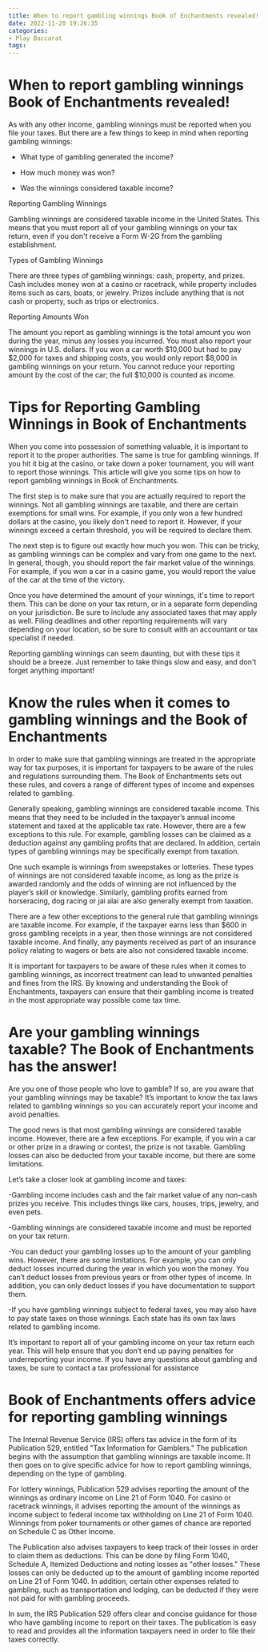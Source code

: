 ```yaml
---
title: When to report gambling winnings Book of Enchantments revealed!
date: 2022-11-20 19:26:35
categories:
- Play Baccarat
tags:
---
```



#  When to report gambling winnings Book of Enchantments revealed!

As with any other income, gambling winnings must be reported when you file your taxes. But there are a few things to keep in mind when reporting gambling winnings:

- What type of gambling generated the income?

- How much money was won?

- Was the winnings considered taxable income?

Reporting Gambling Winnings

Gambling winnings are considered taxable income in the United States. This means that you must report all of your gambling winnings on your tax return, even if you don't receive a Form W-2G from the gambling establishment.

Types of Gambling Winnings

There are three types of gambling winnings: cash, property, and prizes. Cash includes money won at a casino or racetrack, while property includes items such as cars, boats, or jewelry. Prizes include anything that is not cash or property, such as trips or electronics.

Reporting Amounts Won

The amount you report as gambling winnings is the total amount you won during the year, minus any losses you incurred. You must also report your winnings in U.S. dollars. If you won a car worth $10,000 but had to pay $2,000 for taxes and shipping costs, you would only report $8,000 in gambling winnings on your return. You cannot reduce your reporting amount by the cost of the car; the full $10,000 is counted as income.

#  Tips for Reporting Gambling Winnings in Book of Enchantments

When you come into possession of something valuable, it is important to report it to the proper authorities. The same is true for gambling winnings. If you hit it big at the casino, or take down a poker tournament, you will want to report those winnings. This article will give you some tips on how to report gambling winnings in Book of Enchantments.

The first step is to make sure that you are actually required to report the winnings. Not all gambling winnings are taxable, and there are certain exemptions for small wins. For example, if you only won a few hundred dollars at the casino, you likely don't need to report it. However, if your winnings exceed a certain threshold, you will be required to declare them.

The next step is to figure out exactly how much you won. This can be tricky, as gambling winnings can be complex and vary from one game to the next. In general, though, you should report the fair market value of the winnings. For example, if you won a car in a casino game, you would report the value of the car at the time of the victory.

Once you have determined the amount of your winnings, it's time to report them. This can be done on your tax return, or in a separate form depending on your jurisdiction. Be sure to include any associated taxes that may apply as well. Filing deadlines and other reporting requirements will vary depending on your location, so be sure to consult with an accountant or tax specialist if needed.

Reporting gambling winnings can seem daunting, but with these tips it should be a breeze. Just remember to take things slow and easy, and don't forget anything important!

#  Know the rules when it comes to gambling winnings and the Book of Enchantments

In order to make sure that gambling winnings are treated in the appropriate way for tax purposes, it is important for taxpayers to be aware of the rules and regulations surrounding them. The Book of Enchantments sets out these rules, and covers a range of different types of income and expenses related to gambling.

Generally speaking, gambling winnings are considered taxable income. This means that they need to be included in the taxpayer’s annual income statement and taxed at the applicable tax rate. However, there are a few exceptions to this rule. For example, gambling losses can be claimed as a deduction against any gambling profits that are declared. In addition, certain types of gambling winnings may be specifically exempt from taxation.

One such example is winnings from sweepstakes or lotteries. These types of winnings are not considered taxable income, as long as the prize is awarded randomly and the odds of winning are not influenced by the player’s skill or knowledge. Similarly, gambling profits earned from horseracing, dog racing or jai alai are also generally exempt from taxation.

There are a few other exceptions to the general rule that gambling winnings are taxable income. For example, if the taxpayer earns less than $600 in gross gambling receipts in a year, then those winnings are not considered taxable income. And finally, any payments received as part of an insurance policy relating to wagers or bets are also not considered taxable income.

It is important for taxpayers to be aware of these rules when it comes to gambling winnings, as incorrect treatment can lead to unwanted penalties and fines from the IRS. By knowing and understanding the Book of Enchantments, taxpayers can ensure that their gambling income is treated in the most appropriate way possible come tax time.

#  Are your gambling winnings taxable? The Book of Enchantments has the answer!

Are you one of those people who love to gamble? If so, are you aware that your gambling winnings may be taxable? It’s important to know the tax laws related to gambling winnings so you can accurately report your income and avoid penalties.

The good news is that most gambling winnings are considered taxable income. However, there are a few exceptions. For example, if you win a car or other prize in a drawing or contest, the prize is not taxable. Gambling losses can also be deducted from your taxable income, but there are some limitations.

Let’s take a closer look at gambling income and taxes:

-Gambling income includes cash and the fair market value of any non-cash prizes you receive. This includes things like cars, houses, trips, jewelry, and even pets.

-Gambling winnings are considered taxable income and must be reported on your tax return.

-You can deduct your gambling losses up to the amount of your gambling wins. However, there are some limitations. For example, you can only deduct losses incurred during the year in which you won the money. You can’t deduct losses from previous years or from other types of income. In addition, you can only deduct losses if you have documentation to support them.

-If you have gambling winnings subject to federal taxes, you may also have to pay state taxes on those winnings. Each state has its own tax laws related to gambling income.

It’s important to report all of your gambling income on your tax return each year. This will help ensure that you don’t end up paying penalties for underreporting your income. If you have any questions about gambling and taxes, be sure to contact a tax professional for assistance

#  Book of Enchantments offers advice for reporting gambling winnings

The Internal Revenue Service (IRS) offers tax advice in the form of its Publication 529, entitled "Tax Information for Gamblers." The publication begins with the assumption that gambling winnings are taxable income. It then goes on to give specific advice for how to report gambling winnings, depending on the type of gambling.

For lottery winnings, Publication 529 advises reporting the amount of the winnings as ordinary income on Line 21 of Form 1040. For casino or racetrack winnings, it advises reporting the amount of the winnings as income subject to federal income tax withholding on Line 21 of Form 1040. Winnings from poker tournaments or other games of chance are reported on Schedule C as Other Income.

The Publication also advises taxpayers to keep track of their losses in order to claim them as deductions. This can be done by filing Form 1040, Schedule A, Itemized Deductions and noting losses as "other losses." These losses can only be deducted up to the amount of gambling income reported on Line 21 of Form 1040. In addition, certain other expenses related to gambling, such as transportation and lodging, can be deducted if they were not paid for with gambling proceeds.

In sum, the IRS Publication 529 offers clear and concise guidance for those who have gambling income to report on their taxes. The publication is easy to read and provides all the information taxpayers need in order to file their taxes correctly.